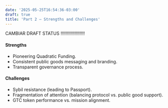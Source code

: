```yaml
---
date: '2025-05-25T16:54:36-03:00'
draft: true
title: 'Part 2 – Strengths and Challenges'
---
```


CAMBIAR DRAFT STATUS !!!!!!!!!!!!!!!!!!!

#### Strengths

* Pioneering Quadratic Funding.
* Consistent public goods messaging and branding.
* Transparent governance process.

#### Challenges

* Sybil resistance (leading to Passport).
* Fragmentation of attention (balancing protocol vs. public good support).
* GTC token performance vs. mission alignment.

